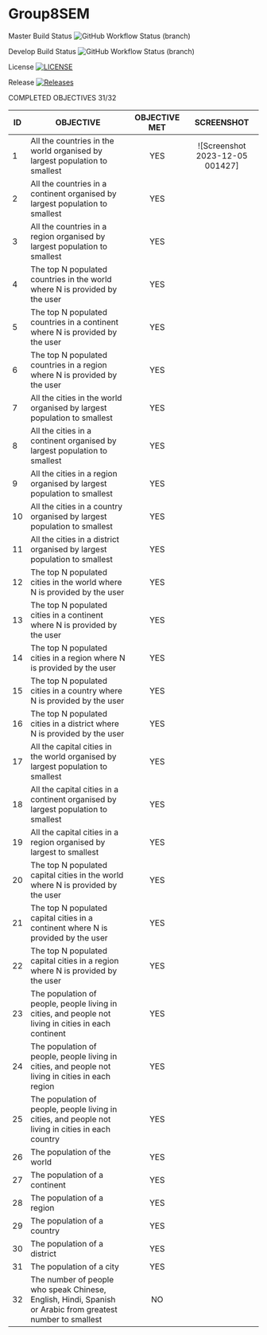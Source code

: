# Group8SEM

Master Build Status ![GitHub Workflow Status (branch)](https://img.shields.io/github/actions/workflow/status/calipobox1209/Group9SEM/main.yml?branch=main)

Develop Build Status ![GitHub Workflow Status (branch)](https://img.shields.io/github/actions/workflow/status/calipobox1209/group8sem/main.yml?branch=develop)

License [![LICENSE](https://img.shields.io/github/license/calipobox1209/group9sem.svg?style=flat-square)](https://github.com/calipobox1209/group8sem/blob/main/LICENSE)

Release [![Releases](https://img.shields.io/github/release/calipobox1209/group9sem/all.svg?style=flat-square)](https://github.com/calipobox1209/group8sem/releases)

COMPLETED OBJECTIVES 31/32

| ID | OBJECTIVE                                                               | OBJECTIVE MET | SCREENSHOT |
|----|-------------------------------------------------------------------------|:-------------:|:----------:|
| 1  | All the countries in the world organised by largest population to smallest | YES         |   ![Screenshot 2023-12-05 001427] |
| 2  | All the countries in a continent organised by largest population to smallest | YES         |            |
| 3  | All the countries in a region organised by largest population to smallest | YES           |            |
| 4  | The top N populated countries in the world where N is provided by the user | YES           |            |
| 5  | The top N populated countries in a continent where N is provided by the user | YES           |            |
| 6  | The top N populated countries in a region where N is provided by the user | YES           |            |
| 7  | All the cities in the world organised by largest population to smallest | YES           |            |
| 8  | All the cities in a continent organised by largest population to smallest | YES           |            |
| 9  | All the cities in a region organised by largest population to smallest | YES           |            |
| 10 | All the cities in a country organised by largest population to smallest | YES           |            |
| 11 | All the cities in a district organised by largest population to smallest | YES           |            |
| 12 | The top N populated cities in the world where N is provided by the user | YES           |            |
| 13 | The top N populated cities in a continent where N is provided by the user | YES           |            |
| 14 | The top N populated cities in a region where N is provided by the user | YES           |            |
| 15 | The top N populated cities in a country where N is provided by the user | YES           |            |
| 16 | The top N populated cities in a district where N is provided by the user | YES           |            |
| 17 | All the capital cities in the world organised by largest population to smallest | YES           |            |
| 18 | All the capital cities in a continent organised by largest population to smallest | YES           |            |
| 19 | All the capital cities in a region organised by largest to smallest | YES           |            |
| 20 | The top N populated capital cities in the world where N is provided by the user | YES           |            |
| 21 | The top N populated capital cities in a continent where N is provided by the user | YES           |            |
| 22 | The top N populated capital cities in a region where N is provided by the user | YES           |            |
| 23 | The population of people, people living in cities, and people not living in cities in each continent | YES |  |
| 24 | The population of people, people living in cities, and people not living in cities in each region | YES |  |
| 25 | The population of people, people living in cities, and people not living in cities in each country | YES |  |
| 26 | The population of the world | YES           |            |
| 27 | The population of a continent | YES           |            |
| 28 | The population of a region | YES           |            |
| 29 | The population of a country | YES           |            |
| 30 | The population of a district | YES           |            |
| 31 | The population of a city | YES           |            |
| 32 | The number of people who speak Chinese, English, Hindi, Spanish or Arabic from greatest number to smallest | NO |  |

